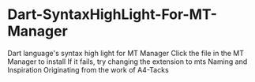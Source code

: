 # Dart-SyntaxHighLight-For-MT-Manager
Dart language's syntax high light for MT Manager Click the file in the MT Manager to install If it fails, try changing the extension to mts Naming and Inspiration Originating from the work of A4-Tacks
